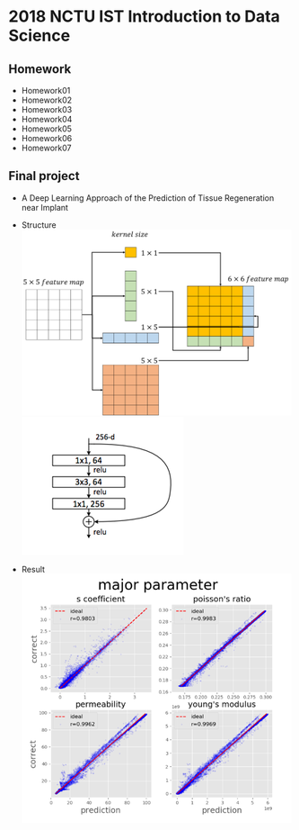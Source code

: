 # 2018 NCTU IST Introduction to Data Science

## Homework
* Homework01
* Homework02
* Homework03
* Homework04
* Homework05
* Homework06
* Homework07

## Final project
* A Deep Learning Approach of the Prediction of Tissue Regeneration near Implant

* Structure  
![Extension_block](https://github.com/acctouhou/Introduction-to-Data-Science/blob/master/Final%20project/extension_block.PNG)
![Resnet_bottleneck](https://github.com/acctouhou/Introduction-to-Data-Science/blob/master/Final%20project/resnet_bottleneck.PNG)

* Result 
![performance of network](https://github.com/acctouhou/Introduction-to-Data-Science/blob/master/Final%20project/scatterplot.PNG)


